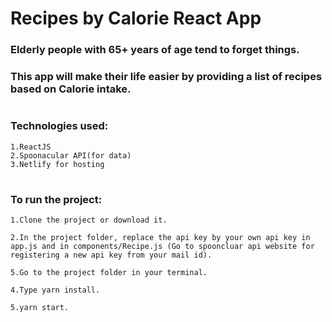 # Recipes by Calorie React App

### Elderly people with 65+ years of age tend to forget things.

### This app will make their life easier by providing a list of recipes based on Calorie intake.

#

### Technologies used:

    1.ReactJS
    2.Spoonacular API(for data)
    3.Netlify for hosting

#

### To run the project:

    1.Clone the project or download it.

    2.In the project folder, replace the api key by your own api key in app.js and in components/Recipe.js (Go to spooncluar api website for registering a new api key from your mail id).

    5.Go to the project folder in your terminal.

    4.Type yarn install.

    5.yarn start.
